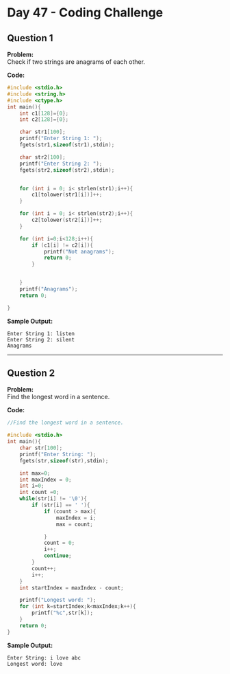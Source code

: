 # Day 47 - Coding Challenge

## Question 1  
**Problem:**  
Check if two strings are anagrams of each other.

**Code:**  
```c
#include <stdio.h>
#include <string.h>
#include <ctype.h>
int main(){
    int c1[128]={0};
    int c2[128]={0};

    char str1[100];
    printf("Enter String 1: ");
    fgets(str1,sizeof(str1),stdin);

    char str2[100];
    printf("Enter String 2: ");
    fgets(str2,sizeof(str2),stdin);


    for (int i = 0; i< strlen(str1);i++){
        c1[tolower(str1[i])]++;
    }

    for (int i = 0; i< strlen(str2);i++){
        c2[tolower(str2[i])]++;
    }

    for (int i=0;i<128;i++){
        if (c1[i] != c2[i]){
            printf("Not anagrams");
            return 0;
        }


    }
    printf("Anagrams");
    return 0;

}
```

**Sample Output:**  
```
Enter String 1: listen
Enter String 2: silent
Anagrams
```

---

## Question 2  
**Problem:**  
Find the longest word in a sentence.

**Code:**  
```c
//Find the longest word in a sentence.

#include <stdio.h>
int main(){
    char str[100];
    printf("Enter String: ");
    fgets(str,sizeof(str),stdin);

    int max=0;
    int maxIndex = 0;
    int i=0;
    int count =0;
    while(str[i] != '\0'){
        if (str[i] == ' '){
            if (count > max){
                maxIndex = i;
                max = count;

            }
            count = 0;
            i++;
            continue;
        }
        count++;
        i++;
    }
    int startIndex = maxIndex - count;

    printf("Longest word: ");
    for (int k=startIndex;k<maxIndex;k++){
        printf("%c",str[k]);
    }
    return 0;
}
```

**Sample Output:**  
```
Enter String: i love abc
Longest word: love
```
